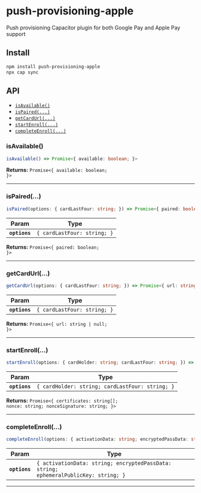 # push-provisioning-apple

Push provisioning Capacitor plugin for both Google Pay and Apple Pay support

## Install

```bash
npm install push-provisioning-apple
npx cap sync
```

## API

<docgen-index>

* [`isAvailable()`](#isavailable)
* [`isPaired(...)`](#ispaired)
* [`getCardUrl(...)`](#getcardurl)
* [`startEnroll(...)`](#startenroll)
* [`completeEnroll(...)`](#completeenroll)

</docgen-index>

<docgen-api>
<!--Update the source file JSDoc comments and rerun docgen to update the docs below-->

### isAvailable()

```typescript
isAvailable() => Promise<{ available: boolean; }>
```

**Returns:** <code>Promise&lt;{ available: boolean; }&gt;</code>

--------------------


### isPaired(...)

```typescript
isPaired(options: { cardLastFour: string; }) => Promise<{ paired: boolean; }>
```

| Param         | Type                                   |
| ------------- | -------------------------------------- |
| **`options`** | <code>{ cardLastFour: string; }</code> |

**Returns:** <code>Promise&lt;{ paired: boolean; }&gt;</code>

--------------------


### getCardUrl(...)

```typescript
getCardUrl(options: { cardLastFour: string; }) => Promise<{ url: string | null; }>
```

| Param         | Type                                   |
| ------------- | -------------------------------------- |
| **`options`** | <code>{ cardLastFour: string; }</code> |

**Returns:** <code>Promise&lt;{ url: string | null; }&gt;</code>

--------------------


### startEnroll(...)

```typescript
startEnroll(options: { cardHolder: string; cardLastFour: string; }) => Promise<{ certificates: string[]; nonce: string; nonceSignature: string; }>
```

| Param         | Type                                                       |
| ------------- | ---------------------------------------------------------- |
| **`options`** | <code>{ cardHolder: string; cardLastFour: string; }</code> |

**Returns:** <code>Promise&lt;{ certificates: string[]; nonce: string; nonceSignature: string; }&gt;</code>

--------------------


### completeEnroll(...)

```typescript
completeEnroll(options: { activationData: string; encryptedPassData: string; ephemeralPublicKey: string; }) => Promise<void>
```

| Param         | Type                                                                                            |
| ------------- | ----------------------------------------------------------------------------------------------- |
| **`options`** | <code>{ activationData: string; encryptedPassData: string; ephemeralPublicKey: string; }</code> |

--------------------

</docgen-api>
